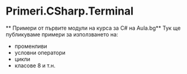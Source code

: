 ﻿# Primeri.CSharp.Terminal
** Примери от първите модули на курса за C# на Aula.bg**
Тук ще публикуваме примери за използването на:
* променливи
* условни оператори
* цикли
* класове
8 и т.н.
